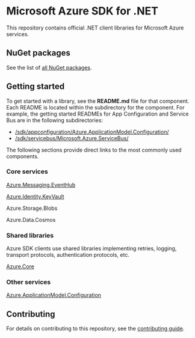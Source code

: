 # Microsoft Azure SDK for .NET

This repository contains official .NET client libraries for Microsoft Azure services.

## NuGet packages

See the list of [all NuGet packages](packages.md).

## Getting started

To get started with a library, see the **README<span />.md** file for that component. Each README is located within the subdirectory for the component. For example, the getting started READMEs for App Configuration and Service Bus are in the following subdirectories:

* [/sdk/appconfiguration/Azure.ApplicationModel.Configuration/](/sdk/appconfiguration/Azure.ApplicationModel.Configuration/README.md)
* [/sdk/servicebus/Microsoft.Azure.ServiceBus/](/sdk/servicebus/Microsoft.Azure.ServiceBus/README.md)

The following sections provide direct links to the most commonly used components.

### Core services

[Azure.Messaging.EventHub](/sdk/eventhub/Microsoft.Azure.EventHubs/README.md)

[Azure.Identity.KeyVault](/sdk/keyvault/Microsoft.Azure.KeyVault/README.md)

Azure.Storage.Blobs

Azure.Data.Cosmos

### Shared libraries

Azure SDK clients use shared libraries implementing retries, logging, transport protocols, authentication protocols, etc.

[Azure.Core](/sdk/core/Azure.Core/README.md)

### Other services

[Azure.ApplicationModel.Configuration](/sdk/appconfiguration/Azure.ApplicationModel.Configuration/README.md)

## Contributing

For details on contributing to this repository, see the [contributing guide](CONTRIBUTING.md).

